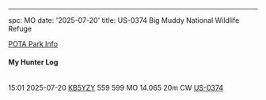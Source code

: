 ---
spc: MO
date: '2025-07-20'
title: US-0374 Big Muddy National Wildlife Refuge

[POTA Park Info](https://pota.app/#/park/US-0374)

#### My Hunter Log

<BR>15:01	2025-07-20	[KB5YZY](https://qrz.com/db/KB5YZY)	559	599	MO	14.065	20m	CW	[US-0374](https://pota.app/#/park/US-0374)